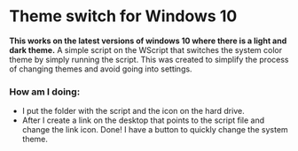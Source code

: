 # Theme switch for Windows 10
**This works on the latest versions of windows 10 where there is a light and dark theme.**
A simple script on the WScript that switches the system color theme by simply running the script.
This was created to simplify the process of changing themes and avoid going into settings.
### How am I doing:
* I put the folder with the script and the icon on the hard drive.
* After I create a link on the desktop that points to the script file and change the link icon.
Done! I have a button to quickly change the system theme.
